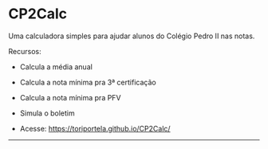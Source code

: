 # CP2Calc
Uma calculadora simples para ajudar alunos do Colégio Pedro II nas notas.

Recursos:

- Calcula a média anual
- Calcula a nota mínima pra 3ª certificação
- Calcula a nota mínima pra PFV
- Simula o boletim

- Acesse: https://toriportela.github.io/CP2Calc/

-----------------------------------------------------------------------------------------
